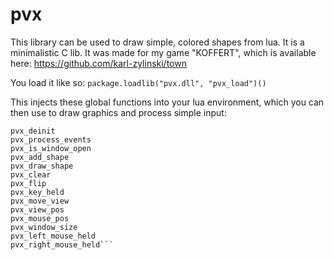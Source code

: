# pvx
This library can be used to draw simple, colored shapes from lua. It is a minimalistic C lib. It was made for my game "KOFFERT", which is available here: https://github.com/karl-zylinski/town

You load it like so:
```package.loadlib("pvx.dll", "pvx_load")()```

This injects these global functions into your lua environment, which you can then use to draw graphics and process simple input:

```pvx_init
pvx_deinit
pvx_process_events
pvx_is_window_open
pvx_add_shape
pvx_draw_shape
pvx_clear
pvx_flip
pvx_key_held
pvx_move_view
pvx_view_pos
pvx_mouse_pos
pvx_window_size
pvx_left_mouse_held
pvx_right_mouse_held```
